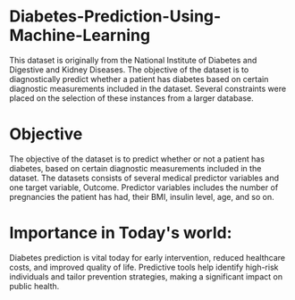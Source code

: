 # Diabetes-Prediction-Using-Machine-Learning
This dataset is originally from the National Institute of Diabetes and Digestive and Kidney Diseases. The objective of the dataset is to diagnostically predict whether a patient has diabetes based on certain diagnostic measurements included in the dataset. Several constraints were placed on the selection of these instances from a larger database.

# Objective
The objective of the dataset is to predict whether or not a patient has diabetes, based on certain diagnostic measurements included in the dataset. The datasets consists of several medical predictor variables and one target variable, Outcome. Predictor variables includes the number of pregnancies the patient has had, their BMI, insulin level, age, and so on.

# Importance in Today's world:
Diabetes prediction is vital today for early intervention, reduced healthcare costs, and improved quality of life. Predictive tools help identify high-risk individuals and tailor prevention strategies, making a significant impact on public health.
